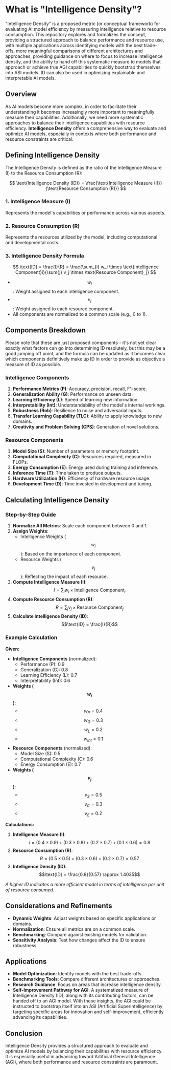 # What is "Intelligence Density"?
"Intelligence Density" is a proposed metric (or conceptual framework) for evaluating AI model efficiency by measuring intelligence relative to resource consumption. This repository explores and formalizes the concept, providing a structured approach to balance performance and resource use, with multiple applications across identifying models with the best trade-offs, more meaningful comparisons of different architectures and approaches, providing guidance on where to focus to increase intelligence density, and the ability to hand off this systematic measure to models that approach or achieve true AGI capabilities to quickly bootstrap themselves into ASI models. ID can also be used in optimizing explainable and interpretable AI models.

## Overview

As AI models become more complex, in order to facilitate their understanding it becomes increasingly more important to meaningfully measure their capabilities. Additionally, we need more systematic approaches to balance their intelligence capabilities with resource efficiency. **Intelligence Density** offers a comprehensive way to evaluate and optimize AI models, especially in contexts where both performance and resource constraints are critical.

## Defining Intelligence Density

The Intelligence Density is defined as the ratio of the Intelligence Measure (I) to the Resource Consumption (R):

$$
\text{Intelligence Density (ID)} = \frac{\text{Intelligence Measure (I)}}{\text{Resource Consumption (R)}}
$$

### 1. Intelligence Measure (I)

Represents the model's capabilities or performance across various aspects.

### 2. Resource Consumption (R)

Represents the resources utilized by the model, including computational and developmental costs.

### 3. Intelligence Density Formula

$$
\text{ID} = \frac{I}{R} = \frac{\sum_{i} w_i \times \text{Intelligence Component}i}{\sum{j} v_j \times \text{Resource Component}_j}
$$

- $$w_i$$: Weight assigned to each intelligence component.
- $$v_j$$​: Weight assigned to each resource component.
- All components are normalized to a common scale (e.g., 0 to 1).

## Components Breakdown

Please note that these are just proposed components - it's not yet clear exactly what factors can go into determining ID resolutely, but this may be a good jumping off point, and the formula can be updated as it becomes clear which components definitively make up ID in order to provide as objective a measure of ID as possible.

### Intelligence Components

1. **Performance Metrics (P)**: Accuracy, precision, recall, F1-score.
2. **Generalization Ability (G)**: Performance on unseen data.
3. **Learning Efficiency (L)**: Speed of learning new information.
4. **Interpretability (Int)**: Understandability of the model's internal workings.
5. **Robustness (Rob)**: Resilience to noise and adversarial inputs.
6. **Transfer Learning Capability (TLC)**: Ability to apply knowledge to new domains.
7. **Creativity and Problem Solving (CPS)**: Generation of novel solutions.

### Resource Components

1. **Model Size (S)**: Number of parameters or memory footprint.
2. **Computational Complexity (C)**: Resources required, measured in FLOPs.
3. **Energy Consumption (E)**: Energy used during training and inference.
4. **Inference Time (T)**: Time taken to produce outputs.
5. **Hardware Utilization (H)**: Efficiency of hardware resource usage.
6. **Development Time (D)**: Time invested in development and tuning.

## Calculating Intelligence Density

### Step-by-Step Guide

1. **Normalize All Metrics**: Scale each component between 0 and 1.
2. **Assign Weights**:
    - Intelligence Weights ($$w_i$$​): Based on the importance of each component.
    - Resource Weights ($$v_j$$​): Reflecting the impact of each resource.
3. **Compute Intelligence Measure (I)**: $$I = \sum_{i} w_i \times \text{Intelligence Component}_i$$
4. **Compute Resource Consumption (R)**: $$R = \sum_{j} v_j \times \text{Resource Component}_j$$
5. **Calculate Intelligence Density (ID)**: $$\text{ID} = \frac{I}{R}$$

### Example Calculation

**Given:**

- **Intelligence Components** (normalized):
    - Performance (P): 0.9
    - Generalization (G): 0.8
    - Learning Efficiency (L): 0.7
    - Interpretability (Int): 0.6
- **Weights ($$w_i$$​)**:
    - $$w_P = 0.4$$
    - $$w_G = 0.3$$
    - $$w_L = 0.2$$
    - $$w_{Int} = 0.1$$
- **Resource Components** (normalized):
    - Model Size (S): 0.5
    - Computational Complexity (C): 0.6
    - Energy Consumption (E): 0.7
- **Weights ($$v_j$$)**:
    - $$v_S = 0.5$$
    - $$v_C = 0.3$$
    - $$v_E = 0.2$$

**Calculations:**

1. **Intelligence Measure (I)**: $$I = (0.4 \times 0.9) + (0.3 \times 0.8) + (0.2 \times 0.7) + (0.1 \times 0.6) = 0.8$$
2. **Resource Consumption (R)**: $$R = (0.5 \times 0.5) + (0.3 \times 0.6) + (0.2 \times 0.7) = 0.57$$
3. **Intelligence Density (ID)**: $$\text{ID} = \frac{0.8}{0.57} \approx 1.4035$$

*A higher ID indicates a more efficient model in terms of intelligence per unit of resource consumed.*

## Considerations and Refinements

- **Dynamic Weights**: Adjust weights based on specific applications or domains.
- **Normalization**: Ensure all metrics are on a common scale.
- **Benchmarking**: Compare against existing models for validation.
- **Sensitivity Analysis**: Test how changes affect the ID to ensure robustness.

## Applications

- **Model Optimization**: Identify models with the best trade-offs.
- **Benchmarking Tools**: Compare different architectures or approaches.
- **Research Guidance**: Focus on areas that increase intelligence density.
- **Self-Improvement Pathway for AGI**: A systematized measure of Intelligence Density (ID), along with its contributing factors, can be handed off to an AGI model. With these insights, the AGI could be instructed to bootstrap itself into an ASI (Artificial Superintelligence) by targeting specific areas for innovation and self-improvement, efficiently advancing its capabilities.

## Conclusion

Intelligence Density provides a structured approach to evaluate and optimize AI models by balancing their capabilities with resource efficiency. It is especially useful in advancing toward Artificial General Intelligence (AGI), where both performance and resource constraints are paramount.
